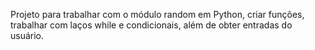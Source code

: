 Projeto para trabalhar com o módulo random em Python, criar funções, trabalhar com laços while e condicionais, além de obter entradas do usuário.